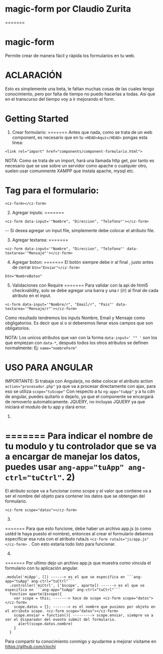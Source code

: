 
# magic-form por Claudio Zurita
=======
# magic-form

Permite crear de manera fácil y rápida los formularios en tu web.

# ACLARACIÓN
Esto es simplemente una beta, le faltan muchas cosas de las cuales tengo conocimiento, pero por falta de tiempo no puedo hacerlas a todas. Así que en el transcurso del tiempo voy a ir mejorando el form.

# Getting Started


1) Crear formulario:
=======
Antes que nada, como se trata de un web component, es necesario que en tu ```<HEAD>Aquí</HEAD>``` pongas esta linea:
```
<link rel="import" href="components/component-formulario.html"> 
```
NOTA: Como se trata de un import, hará una llamada http get, por tanto es necesario que se use sobre un servidor como apache o cualquier otro, suelen usar comunmente XAMPP que instala apache, mysql etc.

Tag para el formulario:
=======
```
<cz-form></cz-form>
```
2) Agregar inputs:
=======
```
<cz-form data-input='"Nombre", "Direccion", "Telefono"'></cz-form>
```
-- Si desea agregar un input file, simplemente debe colocar el atributo file.

3) Agregar textarea:
=======
```
<cz-form data-input='"Nombre", "Direccion", "Telefono"' data-textarea='"Mensaje"'></cz-form>
```
4) Agregar boton:
=======
El botón siempre debe ir al final , justo antes de cerrar ```btn="Enviar"</cz-form>```
```
btn="NombreBoton"
```
5) Validaciones con Require
=======
Para validar con la api de html5 checkvalidity, solo se debe agregar una barra y una r (/r) al final de cada atributo en el input.
```
<c-form data-input='"Nombre/r", "Email/r", "Pais"' data-textarea='"Mensaje/r"'></cz-form>
```
Como resultado tendremos los inputs Nombre, Email y Mensaje como obgligatorios. Es decir que si o si deberemos llenar esos campos que son obligatorios.

NOTA: Los unicos atributos que van con la forma ```data-input=' "" '``` son los que empiezan con ```data-*```, después todos los otros atributos se definen normalmente: Ej: ```name="nombreForm"```

USO PARA ANGULAR
=======
IMPORTANTE: Si trabaja con Angularjs, no debe colocar el atributo action ```action="procesador.php"``` ya que va a procesar directamente con ajax, para eso se utiliza ```scope="tuScope"```
Con respecto a tu ```ng-app="tuApp"``` y a tu cdn de angular, puedes quitarlo o dejarlo, ya que el componente se encargará de removerlo automaticamente.
JQUERY, no incluyas JQUERY ya que iniciará el modulo de tu app y dará error.

1)
=======
Para indicar el nombre de tu modulo y tu controlador que se va a encargar de manejar los datos, puedes usar  ```ang-app="tuApp" ang-ctrl="tuCtrl"```.
2)
=======
El atributo scope va a funcionar como scope y el valor que contiene va a ser el nombre del objeto para contener los datos que se obtengan del formulario.
```
<cz-form scope="datos"></cz-form>
```
3)
=======
Para que esto funcione, debe haber un archivo app.js (o como ustéd le haya puesto el nombre), entonces al crear el formulario debemos especificar esa ruta con el atributo rutaJs ```<cz-form rutaJs="js/app.js"</cz-form> ```.
Con esto estaría todo listo para funcionar.

4)
=======
Por ultimo dejo un archivo app.js  que muestra como vincula el formulario con tu aplicación angular.
```
.module('miApp', []) ------> es el que se especifica en ```ang-app="tuApp" ang-ctrl="tuCtrl"```
  .controller('miCtrl', ['$scope', aparte]) ------> es el que se especifica en ```ang-app="tuApp" ang-ctrl="tuCtrl"```
  function aparte($scope){
    var scope = this; -------> hace de scope <cz-form scope="datos"></cz-form>
    scope.datos = {}; -------> es el nombre que pusimos por objeto en el atributo scope. <cz-form scope="datos"></cz-form>
    scope.enviar = function(){ ---------> scope.enviar, siempre va a ser el disparador del evento submit del formulario.
      alert(scope.datos.nombre)
    }
  }
```

Para compartir tu conocimiento conmigo y ayudarme a mejorar visitame en https://github.com/clochi
